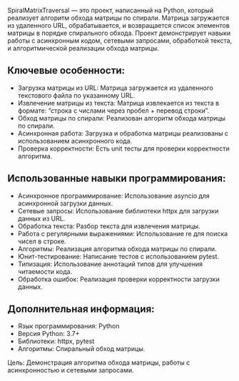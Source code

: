 SpiralMatrixTraversal — это проект, написанный на Python, который реализует алгоритм обхода матрицы по спирали. 
Матрица загружается из удаленного URL, обрабатывается, и возвращается список элементов матрицы в порядке спирального обхода. 
Проект демонстрирует навыки работы с асинхронным кодом, сетевыми запросами, обработкой текста, и алгоритмической реализации обхода матрицы. 

## Ключевые особенности:

- Загрузка матрицы из URL: Матрица загружается из удаленного текстового файла по указанному URL.
- Извлечение матрицы из текста: Матрица извлекается из текста в формате: “строка с числами через пробел + перевод строки”.
- Обход матрицы по спирали: Реализован алгоритм обхода матрицы по спирали.
- Асинхронная работа: Загрузка и обработка матрицы реализованы с использованием асинхронного кода.
- Проверка корректности: Есть unit тесты для проверки корректности алгоритма.

## Использованные навыки программирования:

- Асинхронное программирование: Использование asyncio для асинхронной загрузки данных.
- Сетевые запросы: Использование библиотеки httpx для загрузки данных из URL.
- Обработка текста: Разбор текста для извлечения матрицы.
- Работа с регулярными выражениями: Использование re для поиска чисел в строке.
- Алгоритмы: Реализация алгоритма обхода матрицы по спирали.
- Юнит-тестирование: Написание тестов с использованием pytest.
- Типизация: Использование аннотаций типов для улучшения читаемости кода.
- Обработка ошибок: Реализация проверки корректности загрузки данных.

## Дополнительная информация:

- Язык программирования: Python
- Версия Python: 3.7+
- Библиотеки: httpx, pytest
- Алгоритмы: Спиральный обход матрицы.

Цель: Демонстрация алгоритма обхода матрицы, работы с асинхронностью и сетевыми запросами.
